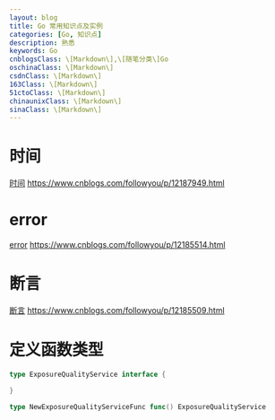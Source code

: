 ```yaml
---
layout: blog
title: Go 常用知识点及实例
categories: [Go, 知识点]
description: 熟悉
keywords: Go
cnblogsClass: \[Markdown\],\[随笔分类\]Go
oschinaClass: \[Markdown\]
csdnClass: \[Markdown\]
163Class: \[Markdown\]
51ctoClass: \[Markdown\]
chinaunixClass: \[Markdown\]
sinaClass: \[Markdown\]
---
```


# 时间
[时间](https://www.cnblogs.com/followyou/p/12187949.html)
https://www.cnblogs.com/followyou/p/12187949.html

# error
[error](https://www.cnblogs.com/followyou/p/12185514.html)
https://www.cnblogs.com/followyou/p/12185514.html

# 断言
[断言](https://www.cnblogs.com/followyou/p/12185509.html)
https://www.cnblogs.com/followyou/p/12185509.html

# 定义函数类型
```go
type ExposureQualityService interface {

}

type NewExposureQualityServiceFunc func() ExposureQualityService
```
